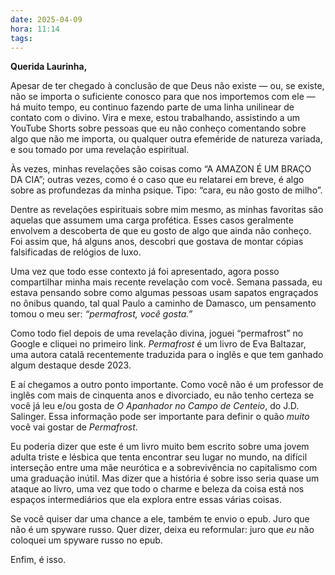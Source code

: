 ```yaml
---
date: 2025-04-09
hora: 11:14
tags:
---
```

**Querida Laurinha,**

Apesar de ter chegado à conclusão de que Deus não existe — ou, se existe, não se importa o suficiente conosco para que nos importemos com ele — há muito tempo, eu continuo fazendo parte de uma linha unilinear de contato com o divino. Vira e mexe, estou trabalhando, assistindo a um YouTube Shorts sobre pessoas que eu não conheço comentando sobre algo que não me importa, ou qualquer outra efeméride de natureza variada, e sou tomado por uma revelação espiritual.

Às vezes, minhas revelações são coisas como “A AMAZON É UM BRAÇO DA CIA”; outras vezes, como é o caso que eu relatarei em breve, é algo sobre as profundezas da minha psique. Tipo: “cara, eu não gosto de milho”.

Dentre as revelações espirituais sobre mim mesmo, as minhas favoritas são aquelas que assumem uma carga profética. Esses casos geralmente envolvem a descoberta de que eu gosto de algo que ainda não conheço. Foi assim que, há alguns anos, descobri que gostava de montar cópias falsificadas de relógios de luxo.

Uma vez que todo esse contexto já foi apresentado, agora posso compartilhar minha mais recente revelação com você. Semana passada, eu estava pensando sobre como algumas pessoas usam sapatos engraçados no ônibus quando, tal qual Paulo a caminho de Damasco, um pensamento tomou o meu ser: _“permafrost, você gosta.”_

Como todo fiel depois de uma revelação divina, joguei “permafrost” no Google e cliquei no primeiro link. _Permafrost_ é um livro de Eva Baltazar, uma autora catalã recentemente traduzida para o inglês e que tem ganhado algum destaque desde 2023.

E aí chegamos a outro ponto importante. Como você não é um professor de inglês com mais de cinquenta anos e divorciado, eu não tenho certeza se você já leu e/ou gosta de _O Apanhador no Campo de Centeio_, do J.D. Salinger. Essa informação pode ser importante para definir o quão _muito_ você vai gostar de _Permafrost_.

Eu poderia dizer que este é um livro muito bem escrito sobre uma jovem adulta triste e lésbica que tenta encontrar seu lugar no mundo, na difícil interseção entre uma mãe neurótica e a sobrevivência no capitalismo com uma graduação inútil. Mas dizer que a história é sobre isso seria quase um ataque ao livro, uma vez que todo o charme e beleza da coisa está nos espaços intermediários que ela explora entre essas várias coisas.

Se você quiser dar uma chance a ele, também te envio o epub. Juro que não é um spyware russo. Quer dizer, deixa eu reformular: juro que _eu_ não coloquei um spyware russo no epub.

Enfim, é isso.



